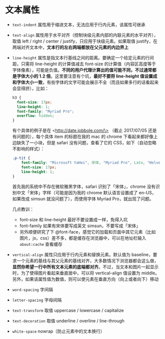 # 文本属性

- `text-indent` 属性用于缩进文本，无法应用于行内元素，该属性可继承

- `text-align` 属性用于水平对齐（控制块级元素内部的内联元素的水平对齐），取值 left / right / center / justify，只应用于块级元素。如果取值 justify，在两端对齐文本中，**文本行的左右两端都放在父元素的内边界上**

- `line-height` 属性是指文本行基线之间的距离。要确定一个给定元素的行间距，只需将 line-height 的计算值减去 font-size 的计算值（内容区高度等于字体像素），可能是负值。**不同的用户代理计算出的值可能不同，不过通常都是字体大小的 1.2 倍**。这里要注意有个坑，**最好不要将 line-height 值设置成和字体大小一致**，有些字体的文字可能会展示不全（而且如果多行的话看起来会显得挤），比如：

  ```css
  h3 {
    font-size: 17px;
    line-height: 1;
    font-family: "Myriad Pro";
    overflow: hidden;
  }
  ```

  有个具体的例子是在 \<http://date.jobbole.com/\>    （截止 2017/07/05 还是有问题的），每个具体 item 的标题在我的 mac 的 chrome 下看起来都好像上边缺失了一小块，但是 safari 没有问题，查看了它的 CSS，如下（自动忽略不影响的样式）：

  ```css
  .p-tit {
      font-family: "Microsoft YaHei", 宋体, "Myriad Pro", Lato, "Helvetica Neue", Helvetica, Arial, sans-serif;
      font-size: 17px;
      line-height: 1;
  }
  ```

  首先我的系统中不存在微软雅黑字体，safari 识别了「宋体」，chrome 没有识别中文「宋体」字样（可能是因为我的 chrome 默认语言设置成了 en-US，如果改成 simsun 就没问题了），而使用字体 Myriad Pro，就出现了问题。

  几点教训：

  - font-size 和 line-height 最好不要设置成一样，免得入坑
  - font-family 如果有宋体要写成英文 simsun，不要写成「宋体」
  - 另外顺便研究了下 @font-face，感觉它的加载和页面中其它元素（比如图片，js，css）差不多，都是缓存在浏览器中，可以在地址栏输入 `about:cache` 查看缓存

- `vertical-align` 属性只应用于行内元素和替换元素。默认值为 baseline，要求一个元素的基线与其父元素的基线对齐，大多数情况下浏览器都会这么做，**显然你希望一行中所有文本元素的底端都对齐**。不过，当文本和图片一起显示时，为了使得图片看起来垂直居中，可以将 vertical-align 值设置为 middle。另外，如果该属性值为数值，则可以使元素在垂直方向（向上或者向下）移动

- `word-spacing` 字间隔

- `letter-spacing` 字母间隔

- `text-transform` 取值 uppercase / lowercase / capitalize 

- `text-decoration` 取值 underline / overline / line-through 

- `white-space` nowrap（防止元素中的文本换行）